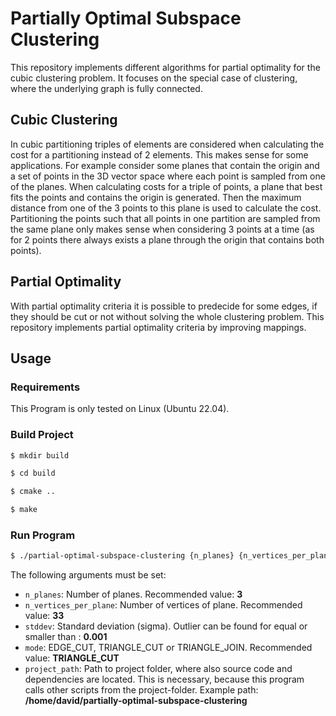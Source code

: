 # Partially Optimal Subspace Clustering
This repository implements different algorithms for partial optimality for the cubic clustering problem. It focuses on the special case of clustering, where the underlying graph is fully connected.
## Cubic Clustering
In cubic partitioning triples of elements are considered when calculating the cost for a partitioning instead of 2 elements. This makes sense for some applications.
For example consider some planes that contain the origin and a set of points in the 3D vector space where each point is sampled from one of the planes. When calculating costs for a triple of points, a plane that best fits the points and contains the origin is generated. Then the maximum distance from one of the 3 points to this plane is used to calculate the cost. Partitioning the points such that all points in one partition are sampled from the same plane only makes sense when considering 3 points at a time (as for 2 points there always exists a plane through the origin that contains both points).
## Partial Optimality
With partial optimality criteria it is possible to predecide for some edges, if they should be cut or not without solving the whole clustering problem. This repository implements partial optimality criteria by improving mappings.
## Usage
### Requirements
This Program is only tested on Linux (Ubuntu 22.04).
### Build Project
```sh
$ mkdir build
```
```sh
$ cd build
```
```sh
$ cmake ..
```
```sh
$ make
```
### Run Program
```sh
$ ./partial-optimal-subspace-clustering {n_planes} {n_vertices_per_plane} {stddev} {mode} {project_path}
```
The following arguments must be set:
- `n_planes`: Number of planes. Recommended value: **3**
- `n_vertices_per_plane`: Number of vertices of plane. Recommended value: **33**
- `stddev`: Standard deviation (sigma). Outlier can be found for equal or smaller than : **0.001**
- `mode`: EDGE_CUT, TRIANGLE_CUT or TRIANGLE_JOIN. Recommended value: **TRIANGLE_CUT**
- `project_path`: Path to project folder, where also source code and dependencies are located. This is necessary, because this program calls other scripts from the project-folder. Example path: **/home/david/partially-optimal-subspace-clustering**
